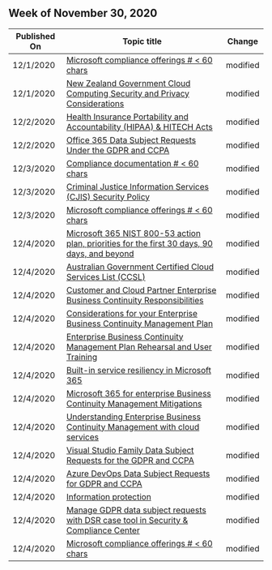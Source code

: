 <!-- This file is generated automatically each week. Changes made to this file will be overwritten.-->



## Week of November 30, 2020


| Published On |Topic title | Change |
|------|------------|--------|
| 12/1/2020 | [Microsoft compliance offerings # < 60 chars](/compliance/regulatory/offering-home) | modified |
| 12/1/2020 | [New Zealand Government Cloud Computing Security and Privacy Considerations](/compliance/regulatory/offering-nz-cc-framework-nz) | modified |
| 12/2/2020 | [Health Insurance Portability and Accountability (HIPAA) & HITECH Acts](/compliance/regulatory/offering-hipaa-hitech) | modified |
| 12/2/2020 | [Office 365 Data Subject Requests Under the GDPR and CCPA](/compliance/regulatory/gdpr-dsr-office365) | modified |
| 12/3/2020 | [Compliance documentation # < 60 chars](/compliance/index) | modified |
| 12/3/2020 | [Criminal Justice Information Services (CJIS) Security Policy](/compliance/regulatory/offering-cjis) | modified |
| 12/3/2020 | [Microsoft compliance offerings # < 60 chars](/compliance/regulatory/offering-home) | modified |
| 12/4/2020 | [Microsoft 365 NIST 800-53 action plan, priorities for the first 30 days, 90 days, and beyond](/compliance/regulatory/nist-action-plan) | modified |
| 12/4/2020 | [Australian Government Certified Cloud Services List (CCSL)](/compliance/regulatory/offering-ccsl-irap-australia) | modified |
| 12/4/2020 | [Customer and Cloud Partner Enterprise Business Continuity Responsibilities](/compliance/assurance/assurance-customer-and-cloud-partner-ebcm-responsibilities) | modified |
| 12/4/2020 | [Considerations for your Enterprise Business Continuity Management Plan](/compliance/assurance/assurance-developing-your-ebcm-plan) | modified |
| 12/4/2020 | [Enterprise Business Continuity Management Plan Rehearsal and User Training](/compliance/assurance/assurance-ebcm-plan-rehearsal-and-user-training) | modified |
| 12/4/2020 | [Built-in service resiliency in Microsoft 365](/compliance/assurance/assurance-m365-service-resiliency) | modified |
| 12/4/2020 | [Microsoft 365 for enterprise Business Continuity Management Mitigations](/compliance/assurance/assurance-microsoft-365-mitigations) | modified |
| 12/4/2020 | [Understanding Enterprise Business Continuity Management with cloud services](/compliance/assurance/assurance-understanding-ebcm-with-cloud-services) | modified |
| 12/4/2020 | [Visual Studio Family Data Subject Requests for the GDPR and CCPA](/compliance/regulatory/gdpr-dsr-visual-studio-family) | modified |
| 12/4/2020 | [Azure DevOps Data Subject Requests for GDPR and CCPA](/compliance/regulatory/gdpr-dsr-vsts) | modified |
| 12/4/2020 | [Information protection](/compliance/regulatory/gdpr-information-protection) | modified |
| 12/4/2020 | [Manage GDPR data subject requests with DSR case tool in Security & Compliance Center](/compliance/regulatory/gdpr-manage-gdpr-data-subject-requests-with-the-dsr-case-tool) | modified |
| 12/4/2020 | [Microsoft compliance offerings # < 60 chars](/compliance/regulatory/offering-home) | modified |
